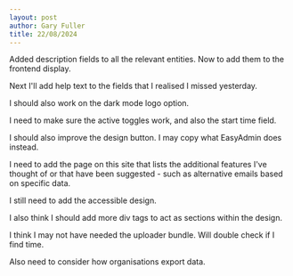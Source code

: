 ```yaml
---
layout: post
author: Gary Fuller
title: 22/08/2024
---
```


Added description fields to all the relevant entities. Now to add them to the frontend display. 

Next I'll add help text to the fields that I realised I missed yesterday.

I should also work on the dark mode logo option. 

I need to make sure the active toggles work, and also the start time field.

I should also improve the design button. I may copy what EasyAdmin does instead. 

I need to add the page on this site that lists the additional features I've thought of or that have been suggested - such as alternative emails based on specific data.

I still need to add the accessible design.

I also think I should add more div tags to act as sections within the design.

I think I may not have needed the uploader bundle. Will double check if I find time.

Also need to consider how organisations export data.
